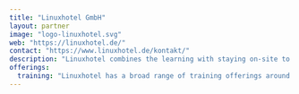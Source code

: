 ```yaml
---
title: "Linuxhotel GmbH"
layout: partner
image: "logo-linuxhotel.svg"
web: "https://linuxhotel.de/"
contact: "https://www.linuxhotel.de/kontakt/"
description: "Linuxhotel combines the learning with staying on-site to spend time together with the trainer and the other participants. It has a broad range of training offerings that has been continuously enlarged since the beginning in 1999. Many trainings are offered in German language."
offerings:
  training: "Linuxhotel has a broad range of training offerings around Linux and the Open Source technologies that comprise SCS. There is also a specific SCS training available."
---
```

